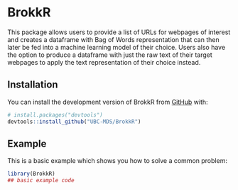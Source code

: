 
<!-- README.md is generated from README.Rmd. Please edit that file -->

# BrokkR

<!-- badges: start -->
<!-- badges: end -->

This package allows users to provide a list of URLs for webpages of
interest and creates a dataframe with Bag of Words representation that
can then later be fed into a machine learning model of their choice.
Users also have the option to produce a dataframe with just the raw text
of their target webpages to apply the text representation of their
choice instead.

## Installation

You can install the development version of BrokkR from
[GitHub](https://github.com/UBC-MDS/BrokkR) with:

``` r
# install.packages("devtools")
devtools::install_github("UBC-MDS/BrokkR")
```

## Example

This is a basic example which shows you how to solve a common problem:

``` r
library(BrokkR)
## basic example code
```
